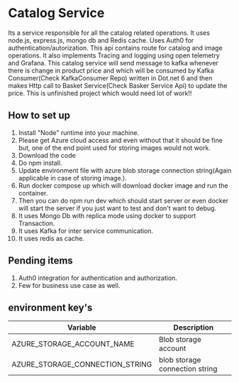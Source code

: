 # Catalog Service

Its a service responsible for all the catalog related operations. It uses node.js, express.js, mongo db and Redis cache. Uses Auth0 for authentication/autorization. This api contains route for catalog and image operations. It also implements Tracing and logging using open telemetry and Grafana.
This catalog service will send message to kafka whenever there is change in product price and which will be consumed by Kafka Consumer(Check KafkaConsumer Repo) written in Dot.net 6 and then makes Http call to Basket Service(Check Basker Service Api) to update the price.
This is unfinished project which would need lot of work!!

## How to set up

1. Install "Node" runtime into your machine.
2. Please get Azure cloud access and even without that it should be fine but, one of the end point used for storing images would not work.
3. Download the code
4. Do npm install.
5. Update environment file with azure blob storage connection string(Again applicable in case of storing image.).
6. Run docker compose up which will download docker image and run the container.
7. Then you can do npm run dev which should start server or even docker will start the server if you just want to test and don't want to debug.
8. It uses Mongo Db with replica mode using docker to support Transaction.
9. It uses Kafka for inter service communication.
10. It uses redis as cache.

## Pending items

1. Auth0 integration for authentication and authorization.
2. Few for business use case as well.

## environment key's

| Variable                        | Description                    |
| ------------------------------- | ------------------------------ |
| AZURE_STORAGE_ACCOUNT_NAME      | Blob storage account           |
| AZURE_STORAGE_CONNECTION_STRING | blob storage connection string |
